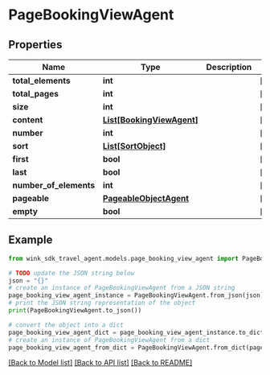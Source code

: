 # PageBookingViewAgent


## Properties

Name | Type | Description | Notes
------------ | ------------- | ------------- | -------------
**total_elements** | **int** |  | [optional] 
**total_pages** | **int** |  | [optional] 
**size** | **int** |  | [optional] 
**content** | [**List[BookingViewAgent]**](BookingViewAgent.md) |  | [optional] 
**number** | **int** |  | [optional] 
**sort** | [**List[SortObject]**](SortObject.md) |  | [optional] 
**first** | **bool** |  | [optional] 
**last** | **bool** |  | [optional] 
**number_of_elements** | **int** |  | [optional] 
**pageable** | [**PageableObjectAgent**](PageableObjectAgent.md) |  | [optional] 
**empty** | **bool** |  | [optional] 

## Example

```python
from wink_sdk_travel_agent.models.page_booking_view_agent import PageBookingViewAgent

# TODO update the JSON string below
json = "{}"
# create an instance of PageBookingViewAgent from a JSON string
page_booking_view_agent_instance = PageBookingViewAgent.from_json(json)
# print the JSON string representation of the object
print(PageBookingViewAgent.to_json())

# convert the object into a dict
page_booking_view_agent_dict = page_booking_view_agent_instance.to_dict()
# create an instance of PageBookingViewAgent from a dict
page_booking_view_agent_from_dict = PageBookingViewAgent.from_dict(page_booking_view_agent_dict)
```
[[Back to Model list]](../README.md#documentation-for-models) [[Back to API list]](../README.md#documentation-for-api-endpoints) [[Back to README]](../README.md)



